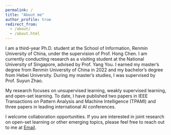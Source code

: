 ```yaml
---
permalink: /
title: "About me"
author_profile: true
redirect_from: 
  - /about/
  - /about.html
---
```


I am a third-year Ph.D. student at the School of Information, Renmin University of China, under the supervision of Prof. Hong Chen. I am currently conducting research as a visiting student at the National University of Singapore, advised by Prof. Yang You. I earned my master’s degree from Renmin University of China in 2022 and my bachelor’s degree from Hebei University. During my master’s studies, I was supervised by Prof. Suyun Zhao.

My research focuses on unsupervised learning, weakly supervised learning, and open-set learning. To date, I have published two papers in IEEE Transactions on Pattern Analysis and Machine Intelligence (TPAMI) and three papers in leading international AI conferences.

I welcome collaboration opportunities. If you are interested in joint research on open-set learning or other emerging topics, please feel free to reach out to me at [Email](du_pan@163.com).

